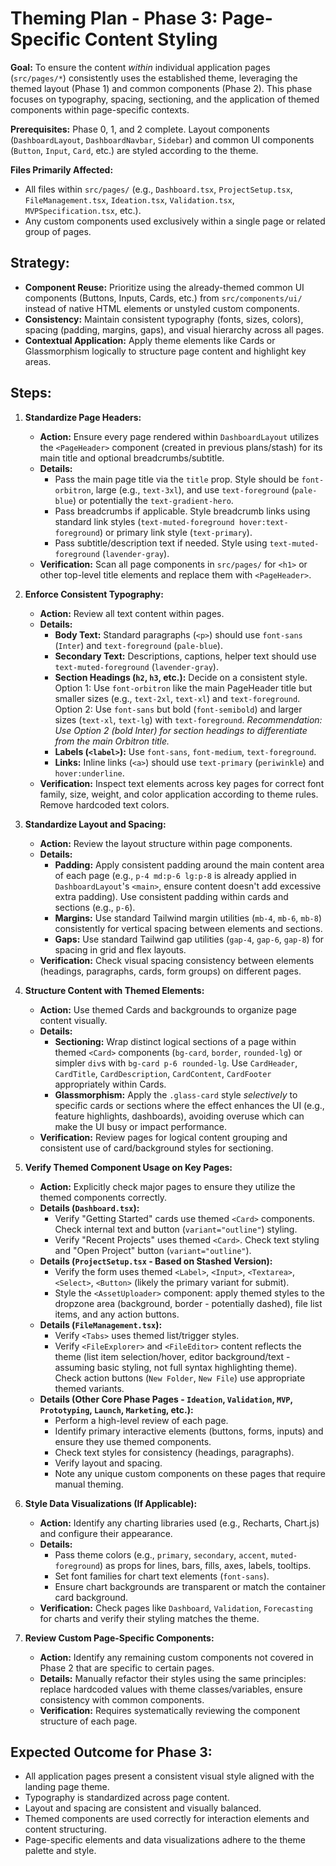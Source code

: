 # Theming Plan - Phase 3: Page-Specific Content Styling

**Goal:** To ensure the content *within* individual application pages (`src/pages/*`) consistently uses the established theme, leveraging the themed layout (Phase 1) and common components (Phase 2). This phase focuses on typography, spacing, sectioning, and the application of themed components within page-specific contexts.

**Prerequisites:** Phase 0, 1, and 2 complete. Layout components (`DashboardLayout`, `DashboardNavbar`, `Sidebar`) and common UI components (`Button`, `Input`, `Card`, etc.) are styled according to the theme.

**Files Primarily Affected:**

*   All files within `src/pages/` (e.g., `Dashboard.tsx`, `ProjectSetup.tsx`, `FileManagement.tsx`, `Ideation.tsx`, `Validation.tsx`, `MVPSpecification.tsx`, etc.).
*   Any custom components used exclusively within a single page or related group of pages.

## Strategy:

*   **Component Reuse:** Prioritize using the already-themed common UI components (Buttons, Inputs, Cards, etc.) from `src/components/ui/` instead of native HTML elements or unstyled custom components.
*   **Consistency:** Maintain consistent typography (fonts, sizes, colors), spacing (padding, margins, gaps), and visual hierarchy across all pages.
*   **Contextual Application:** Apply theme elements like Cards or Glassmorphism logically to structure page content and highlight key areas.

## Steps:

1.  **Standardize Page Headers:**
    *   **Action:** Ensure every page rendered within `DashboardLayout` utilizes the `<PageHeader>` component (created in previous plans/stash) for its main title and optional breadcrumbs/subtitle.
    *   **Details:**
        *   Pass the main page title via the `title` prop. Style should be `font-orbitron`, large (e.g., `text-3xl`), and use `text-foreground` (`pale-blue`) or potentially the `text-gradient-hero`.
        *   Pass breadcrumbs if applicable. Style breadcrumb links using standard link styles (`text-muted-foreground hover:text-foreground`) or primary link style (`text-primary`).
        *   Pass subtitle/description text if needed. Style using `text-muted-foreground` (`lavender-gray`).
    *   **Verification:** Scan all page components in `src/pages/` for `<h1>` or other top-level title elements and replace them with `<PageHeader>`.

2.  **Enforce Consistent Typography:**
    *   **Action:** Review all text content within pages.
    *   **Details:**
        *   **Body Text:** Standard paragraphs (`<p>`) should use `font-sans` (`Inter`) and `text-foreground` (`pale-blue`).
        *   **Secondary Text:** Descriptions, captions, helper text should use `text-muted-foreground` (`lavender-gray`).
        *   **Section Headings (`h2`, `h3`, etc.):** Decide on a consistent style. Option 1: Use `font-orbitron` like the main PageHeader title but smaller sizes (e.g., `text-2xl`, `text-xl`) and `text-foreground`. Option 2: Use `font-sans` but bold (`font-semibold`) and larger sizes (`text-xl`, `text-lg`) with `text-foreground`. *Recommendation: Use Option 2 (bold Inter) for section headings to differentiate from the main Orbitron title.*
        *   **Labels (`<label>`):** Use `font-sans`, `font-medium`, `text-foreground`.
        *   **Links:** Inline links (`<a>`) should use `text-primary` (`periwinkle`) and `hover:underline`.
    *   **Verification:** Inspect text elements across key pages for correct font family, size, weight, and color application according to theme rules. Remove hardcoded text colors.

3.  **Standardize Layout and Spacing:**
    *   **Action:** Review the layout structure within page components.
    *   **Details:**
        *   **Padding:** Apply consistent padding around the main content area of each page (e.g., `p-4 md:p-6 lg:p-8` is already applied in `DashboardLayout`'s `<main>`, ensure content doesn't add excessive extra padding). Use consistent padding within cards and sections (e.g., `p-6`).
        *   **Margins:** Use standard Tailwind margin utilities (`mb-4`, `mb-6`, `mb-8`) consistently for vertical spacing between elements and sections.
        *   **Gaps:** Use standard Tailwind gap utilities (`gap-4`, `gap-6`, `gap-8`) for spacing in grid and flex layouts.
    *   **Verification:** Check visual spacing consistency between elements (headings, paragraphs, cards, form groups) on different pages.

4.  **Structure Content with Themed Elements:**
    *   **Action:** Use themed Cards and backgrounds to organize page content visually.
    *   **Details:**
        *   **Sectioning:** Wrap distinct logical sections of a page within themed `<Card>` components (`bg-card`, `border`, `rounded-lg`) or simpler `div`s with `bg-card p-6 rounded-lg`. Use `CardHeader`, `CardTitle`, `CardDescription`, `CardContent`, `CardFooter` appropriately within Cards.
        *   **Glassmorphism:** Apply the `.glass-card` style *selectively* to specific cards or sections where the effect enhances the UI (e.g., feature highlights, dashboards), avoiding overuse which can make the UI busy or impact performance.
    *   **Verification:** Review pages for logical content grouping and consistent use of card/background styles for sectioning.

5.  **Verify Themed Component Usage on Key Pages:**
    *   **Action:** Explicitly check major pages to ensure they utilize the themed components correctly.
    *   **Details (`Dashboard.tsx`):**
        *   Verify "Getting Started" cards use themed `<Card>` components. Check internal text and button (`variant="outline"`) styling.
        *   Verify "Recent Projects" uses themed `<Card>`. Check text styling and "Open Project" button (`variant="outline"`).
    *   **Details (`ProjectSetup.tsx` - Based on Stashed Version):**
        *   Verify the form uses themed `<Label>`, `<Input>`, `<Textarea>`, `<Select>`, `<Button>` (likely the primary variant for submit).
        *   Style the `<AssetUploader>` component: apply themed styles to the dropzone area (background, border - potentially dashed), file list items, and any action buttons.
    *   **Details (`FileManagement.tsx`):**
        *   Verify `<Tabs>` uses themed list/trigger styles.
        *   Verify `<FileExplorer>` and `<FileEditor>` content reflects the theme (list item selection/hover, editor background/text - assuming basic styling, not full syntax highlighting theme). Check action buttons (`New Folder`, `New File`) use appropriate themed variants.
    *   **Details (Other Core Phase Pages - `Ideation`, `Validation`, `MVP`, `Prototyping`, `Launch`, `Marketing`, etc.):**
        *   Perform a high-level review of each page.
        *   Identify primary interactive elements (buttons, forms, inputs) and ensure they use themed components.
        *   Check text styles for consistency (headings, paragraphs).
        *   Verify layout and spacing.
        *   Note any unique custom components on these pages that require manual theming.

6.  **Style Data Visualizations (If Applicable):**
    *   **Action:** Identify any charting libraries used (e.g., Recharts, Chart.js) and configure their appearance.
    *   **Details:**
        *   Pass theme colors (e.g., `primary`, `secondary`, `accent`, `muted-foreground`) as props for lines, bars, fills, axes, labels, tooltips.
        *   Set font families for chart text elements (`font-sans`).
        *   Ensure chart backgrounds are transparent or match the container card background.
    *   **Verification:** Check pages like `Dashboard`, `Validation`, `Forecasting` for charts and verify their styling matches the theme.

7.  **Review Custom Page-Specific Components:**
    *   **Action:** Identify any remaining custom components not covered in Phase 2 that are specific to certain pages.
    *   **Details:** Manually refactor their styles using the same principles: replace hardcoded values with theme classes/variables, ensure consistency with common components.
    *   **Verification:** Requires systematically reviewing the component structure of each page.

## Expected Outcome for Phase 3:

*   All application pages present a consistent visual style aligned with the landing page theme.
*   Typography is standardized across page content.
*   Layout and spacing are consistent and visually balanced.
*   Themed components are used correctly for interaction elements and content structuring.
*   Page-specific elements and data visualizations adhere to the theme palette and style. 